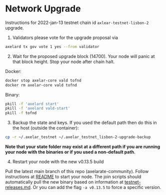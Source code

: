 # Network Upgrade

Instructions for 2022-jan-13 testnet chain id `axlear-testnet-lisbon-2` upgrade.

1. Validators please vote for the upgrade proposal via
```bash
axelard tx gov vote 1 yes --from validator
```

2. Wait for the proposed upgrade block (14700). Your node will panic at that block height. Stop your node after chain halt.

Docker:
```bash
docker stop axelar-core vald tofnd
docker rm axelar-core vald tofnd
```
Binary:
```bash
pkill -f 'axelard start'
pkill -f 'axelard vald-start'
pkill -f tofnd
```

3. Backup the state and keys.  If you used the default path then do this in the host (outside the container):
```bash
cp -r ~/.axelar_testnet ~/.axelar_testnet_lisbon-2-upgrade-backup
```
**Note that your state folder may exist at a different path if you are running your node with the binaries or if you used a non-default path.**

4. Restart your node with the new v0.13.5 build

Pull the latest main branch of this repo (axelarate-community).
Follow instructions at [README](README.md) to start your node.
The join scripts should automatically pull the new binary based on information at [testnet-releases.md](resources/testnet-releases.md).  Or you can add the flag `-a v0.13.5` to force a specific version.

